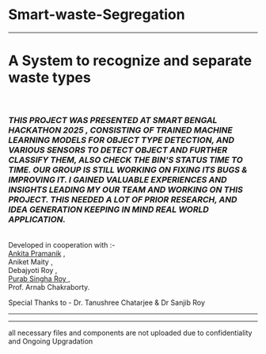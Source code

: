 # Smart-waste-Segregation
<HTML >

  <hr>
  <H1>A System to recognize and separate waste types</H1>
  <br>
  <I> <H3>THIS PROJECT WAS PRESENTED AT SMART BENGAL HACKATHON 2025 , CONSISTING OF TRAINED MACHINE LEARNING  MODELS FOR OBJECT TYPE DETECTION,  AND VARIOUS SENSORS TO DETECT OBJECT AND FURTHER CLASSIFY THEM, ALSO CHECK THE BIN'S STATUS TIME TO TIME. OUR GROUP IS STILL WORKING ON FIXING ITS BUGS & IMPROVING IT. I GAINED VALUABLE EXPERIENCES AND INSIGHTS  LEADING MY OUR TEAM AND WORKING  ON THIS PROJECT. THIS NEEDED A LOT OF PRIOR RESEARCH, AND IDEA GENERATION KEEPING IN MIND REAL WORLD APPLICATION.</H3></I>
  <br>
  Developed in cooperation with :- <br> <a href=https://github.com/Exploretech-ankita> Ankita Pramanik</a>  ,<br> Aniket Maity ,<br> Debajyoti Roy ,<br> <a           href=https://github.com/psroy007>Purab Singha Roy </a> , <br> Prof. Arnab Chakraborty.
  <br>
  
  Special Thanks to - Dr. Tanushree Chatarjee & Dr Sanjib Roy

  <hr>
  <hr>
  all necessary files and components are not uploaded due to confidentiality and Ongoing Upgradation

</HTML>
